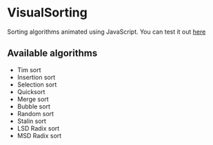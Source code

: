 # VisualSorting

Sorting algorithms animated using JavaScript.
You can test it out [here](https://threshmain.github.io/)

## Available algorithms

- Tim sort
- Insertion sort
- Selection sort
- Quicksort
- Merge sort
- Bubble sort
- Random sort
- Stalin sort
- LSD Radix sort
- MSD Radix sort
